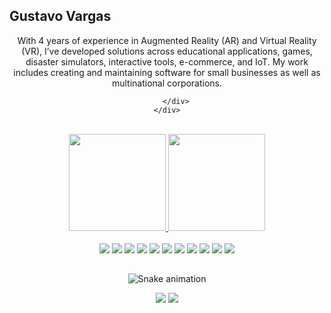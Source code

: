 ## Gustavo Vargas


<div align="center">
	<div class="container">
 		 <div class="row justify-content-md-center">
			 <div class="col justify-content-md-center">
With 4 years of experience in Augmented Reality (AR) and Virtual Reality (VR), I’ve developed
solutions across educational applications, games, disaster simulators, interactive tools, e-commerce, and
IoT. My work includes creating and maintaining software for small businesses as well as multinational
corporations.			</div>
			 
			 
		</div>
	</div>
<br>

  <a href="https://github.com/guvargas">

<img height="155em" src="https://github-readme-stats.vercel.app/api?username=guvargas&show_icons=true&theme=tokyonight&include_all_commits=true&count_private=true&hide=stars,issues"/>
  <img height="155em" src="https://github-readme-stats.vercel.app/api/top-langs/?username=guvargas&layout=compact&langs_count=7&theme=tokyonight"/>
<div>
	<br>
	  <a target="_blank"><img src="https://img.shields.io/badge/unity-%23000000.svg?style=for-the-badge&logo=unity&logoColor=white" target="_blank"></a>
	  <a target="_blank"><img src="https://img.shields.io/badge/unrealengine-%23313131.svg?style=for-the-badge&logo=unrealengine&logoColor=white"></a>
		  <a target="_blank"><img src="https://img.shields.io/badge/java-%23ED8B00.svg?style=for-the-badge&logo=java&logoColor=white" target="_blank"></a>
	  <a target="_blank"><img src="https://img.shields.io/badge/Firebase-039BE5?style=for-the-badge&logo=Firebase&logoColor=white" target="_blank"></a>
	  <a target="_blank"><img src="https://img.shields.io/badge/javascript-%23323330.svg?style=for-the-badge&logo=javascript&logoColor=%23F7DF1E" target="_blank">
	  <a target="_blank"><img src="https://img.shields.io/badge/node.js-6DA55F?style=for-the-badge&logo=node.js&logoColor=white" target="_blank"></a>
	  <a target="_blank"><img src="https://img.shields.io/badge/postgres-%23316192.svg?style=for-the-badge&logo=postgresql&logoColor=white" target="_blank"></a>
	  <a target="_blank"><img src="https://img.shields.io/badge/latex-%23008080.svg?style=for-the-badge&logo=latex&logoColor=white" target="_blank"></a>
	  <a target="_blank"><img src="https://img.shields.io/badge/jira-%230A0FFF.svg?style=for-the-badge&logo=jira&logoColor=white" target="_blank"></a>
	  <a target="_blank"><img src="https://img.shields.io/badge/adobe%20photoshop-%2331A8FF.svg?style=for-the-badge&logo=adobe%20photoshop&logoColor=white" target="_blank"></a>
	  <a target="_blank"><img src="https://img.shields.io/badge/Android%20Studio-3DDC84.svg?style=for-the-badge&logo=android-studio&logoColor=white" target="_blank"></a>
	</a>

</div>
     
  
  ##
 
<div> 
 
  ![Snake animation](https://github.com/guvargas/guvargas/blob/output/github-contribution-grid-snake.svg)

</div>
	   <a href="https://instagram.com/1gvargas" target="_blank"><img src="https://img.shields.io/badge/-Instagram-%23E4405F?style=for-the-badge&logo=instagram&logoColor=white" target="_blank"></a>
  <a href = "mailto:gupontoandrade00@gmail.com"><img src="https://img.shields.io/badge/-Gmail-%23333?style=for-the-badge&logo=gmail&logoColor=white" target="_blank"></a>
 </div>
  
